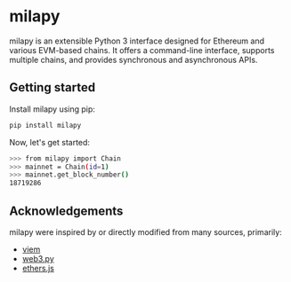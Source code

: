 # milapy

milapy is an extensible Python 3 interface designed for Ethereum and various
EVM-based chains. It offers a command-line interface, supports multiple chains,
and provides synchronous and asynchronous APIs.

## Getting started

Install milapy using pip:

```sh
pip install milapy
```

Now, let's get started:

```sh
>>> from milapy import Chain
>>> mainnet = Chain(id=1)
>>> mainnet.get_block_number()
18719286
```

## Acknowledgements

milapy were inspired by or directly modified from many sources, primarily:

- [viem](https://viem.sh/)
- [web3.py](https://web3py.readthedocs.io/en/stable/)
- [ethers.js](https://docs.ethers.org/v5/)
